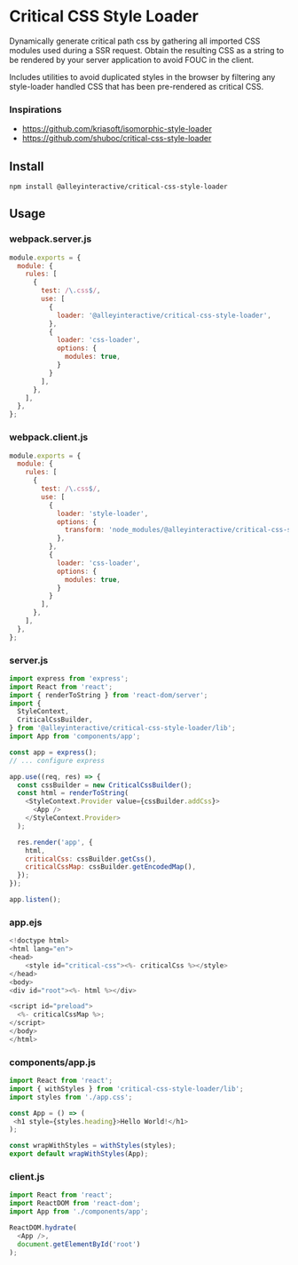 # Critical CSS Style Loader

Dynamically generate critical path css by gathering all imported CSS modules
used during a SSR request. Obtain the resulting CSS as a string to be rendered
by your server application to avoid FOUC in the client.

Includes utilities to avoid duplicated styles in the browser by filtering any
style-loader handled CSS that has been pre-rendered as critical CSS.

### Inspirations
- https://github.com/kriasoft/isomorphic-style-loader
- https://github.com/shuboc/critical-css-style-loader

## Install
`npm install @alleyinteractive/critical-css-style-loader`

## Usage
### webpack.server.js
```js
module.exports = {
  module: {
    rules: [
      {
        test: /\.css$/,
        use: [
          {
            loader: '@alleyinteractive/critical-css-style-loader',
          },
          {
            loader: 'css-loader',
            options: {
              modules: true,
            }
          }
        ],
      },
    ],
  },
};
```

### webpack.client.js
```js
module.exports = {
  module: {
    rules: [
      {
        test: /\.css$/,
        use: [
          {
            loader: 'style-loader',
            options: {
              transform: 'node_modules/@alleyinteractive/critical-css-style-loader/lib/filterCriticalCss.js',
            },
          },
          {
            loader: 'css-loader',
            options: {
              modules: true,
            }
          }
        ],
      },
    ],
  },
};
```

### server.js
```js
import express from 'express';
import React from 'react';
import { renderToString } from 'react-dom/server';
import {
  StyleContext,
  CriticalCssBuilder,
} from '@alleyinteractive/critical-css-style-loader/lib';
import App from 'components/app';

const app = express();
// ... configure express

app.use((req, res) => {
  const cssBuilder = new CriticalCssBuilder();
  const html = renderToString(
    <StyleContext.Provider value={cssBuilder.addCss}>
      <App />
    </StyleContext.Provider>
  );

  res.render('app', {
    html,
    criticalCss: cssBuilder.getCss(),
    criticalCssMap: cssBuilder.getEncodedMap(),
  });
});

app.listen();
```

### app.ejs
```js
<!doctype html>
<html lang="en">
<head>
    <style id="critical-css"><%- criticalCss %></style>
</head>
<body>
<div id="root"><%- html %></div>

<script id="preload">
  <%- criticalCssMap %>;
</script>
</body>
</html>
```

### components/app.js
```js
import React from 'react';
import { withStyles } from 'critical-css-style-loader/lib';
import styles from './app.css';

const App = () => (
 <h1 style={styles.heading}>Hello World!</h1> 
);

const wrapWithStyles = withStyles(styles);
export default wrapWithStyles(App);
```

### client.js
```js
import React from 'react';
import ReactDOM from 'react-dom';
import App from './components/app';

ReactDOM.hydrate(
  <App />,
  document.getElementById('root')
);
```
